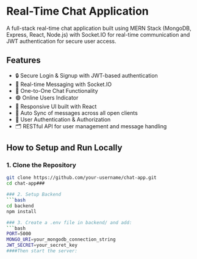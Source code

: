 # Real-Time Chat Application

A full-stack real-time chat application built using MERN Stack (MongoDB, Express, React, Node.js) with Socket.IO for real-time communication and JWT authentication for secure user access.

## Features
- 🔒 Secure Login & Signup with JWT-based authentication
- 💬 Real-time Messaging with Socket.IO
- 👥 One-to-One Chat Functionality
- 🟢 Online Users Indicator
- 🎨 Responsive UI built with React
- 🔄 Auto Sync of messages across all open clients
- 🧾 User Authentication & Authorization
- 🗂️ RESTful API for user management and message handling

## How to Setup and Run Locally

### 1. Clone the Repository
```bash
git clone https://github.com/your-username/chat-app.git
cd chat-app###

### 2. Setup Backend
```bash
cd backend
npm install

### 3. Create a .env file in backend/ and add:
```bash
PORT=5000
MONGO_URI=your_mongodb_connection_string
JWT_SECRET=your_secret_key
####Then start the server:
